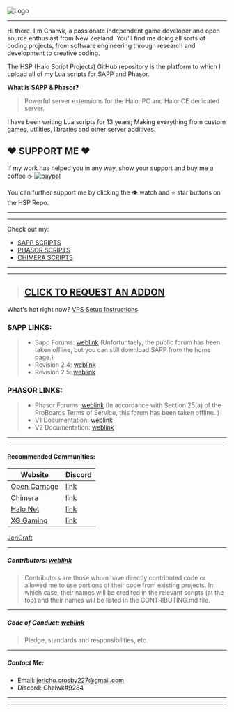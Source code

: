 ![Logo](https://i.imgur.com/t0W5aJe.png)

- - - - 

Hi there. I'm Chalwk, a passionate independent game developer and open source enthusiast from New Zealand.
You'll find me doing all sorts of coding projects, from software engineering through research and development to creative coding.

The HSP (Halo Script Projects) GitHub repository is the platform to which I upload all of my Lua scripts for SAPP and Phasor.

**What is SAPP & Phasor?**
> Powerful server extensions for the Halo: PC and Halo: CE dedicated server.

I have been writing Lua scripts for 13 years; Making everything from custom games, utilities, libraries and other server additives. 

## ❤ SUPPORT ME️ ❤
If my work has helped you in any way, show your support and buy me a coffee :coffee:
[![paypal](https://www.paypalobjects.com/en_US/i/btn/btn_donateCC_LG.gif)](https://www.paypal.com/cgi-bin/webscr?cmd=_s-xclick&hosted_button_id=X6VNRT8N4JEPS&source=url)

You can further support me by clicking the 👁️ watch and ⭐ star buttons on the HSP Repo.

- - - - 
- - - -
Check out my:
* [SAPP SCRIPTS](https://github.com/Chalwk77/HALO-SCRIPT-PROJECTS/tree/master/SAPP%20SCRIPTS)
* [PHASOR SCRIPTS](https://github.com/Chalwk77/HALO-SCRIPT-PROJECTS/tree/master/PHASOR%20SCRIPTS)
* [CHIMERA SCRIPTS](https://github.com/Chalwk77/HALO-SCRIPT-PROJECTS/tree/master/CHIMERA/GLOBAL)
- - - -
- - - -
> ## [CLICK TO REQUEST AN ADDON](https://github.com/Chalwk77/HALO-SCRIPT-PROJECTS/issues/new?template=feature_request.md)

What's hot right now?
[VPS Setup Instructions](https://github.com/Chalwk77/HALO-SCRIPT-PROJECTS/blob/master/Miscellaneous/VPS%20Setup%20Instructions.md)

### SAPP LINKS:
> * Sapp Forums: [weblink](http://halo.isimaginary.com/) (Unfortuntaely, the public forum has been taken offline, but you can still download SAPP from the home page.)
> * Revision 2.4: [weblink](https://drive.google.com/open?id=1nHoonWOxoAe8W58HR5XOResE1vd28Mxl)
> * Revision 2.5: [weblink](https://drive.google.com/open?id=1W3VTUF76wW-L0AP-4UdO-OG_LiAeT63j)

### PHASOR LINKS:
> * Phasor Forums: [weblink](http://phasor.proboards.com/) (In accordance with Section 25(a) of the ProBoards Terms of Service, this forum has been taken offline. )
> * V1 Documentation: [weblink](http://phasor.halonet.net/archive/docs/05x.html)
> * V2 Documentation: [weblink](http://phasor.halonet.net/archive/docs/200.html)
- - - -
- - - -
#### Recommended Communities:
Website | Discord
------------ | -------------
[Open Carnage](https://opencarnage.net) | [link](https://discord.gg/9HMDFa)
[Chimera](https://opencarnage.net/index.php?/topic/6916-chimera-download-source-code-and-discord/) | [link](https://discord.gg/ZwQeBE2)
[Halo Net](https://opencarnage.net) | [link](https://discord.gg/9HMDFa)
[XG Gaming](https://www.xgclan.com) | [link](https://discord.gg/djqM24x8)
[JeriCraft](https://discord.gg/vcyM6epaqg)
- - - -
##### Contributors: [weblink](https://github.com/Chalwk77/HALO-SCRIPT-PROJECTS/blob/master/CONTRIBUTING.md)
> Contributors are those whom have directly contributed code or allowed me to use portions of their code from existing projects. 
> In which case, their names will be credited in the relevant scripts (at the top) and their names will be listed in the CONTRIBUTING.md file.
- - - -
##### Code of Conduct: [weblink](https://github.com/Chalwk77/HALO-SCRIPT-PROJECTS/blob/master/CODE_OF_CONDUCT.md)
> Pledge, standards and responsibilities, etc.
- - - -
##### Contact Me:
- Email: jericho.crosby227@gmail.com
- Discord: Chalwk#9284
- - - -
- - - -
